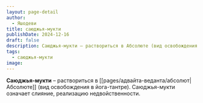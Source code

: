 ```yaml
---
layout: page-detail
author:
  - Яшодеви
title: саюджья-мукти
publishDate: 2024-12-16
draft: false
description: Саюджья-мукти – раствориться в Абсолюте (вид освобождения в йога-тантре). Саюджья-мукти означает слияние, реализацию недвойственности.
tags:
  - саюджья-мукти
image:
---
```

**Саюджья-мукти** – раствориться в [[pages/адвайта-веданта/абсолют|Абсолюте]] (вид освобождения в йога-тантре). Саюджья-мукти означает слияние, реализацию недвойственности.